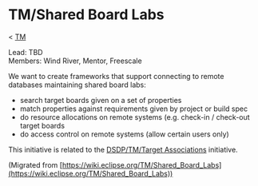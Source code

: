 

TM/Shared Board Labs
====================

< [TM](./TM "TM")

Lead: TBD  
Members: Wind River, Mentor, Freescale

We want to create frameworks that support connecting to remote databases maintaining shared board labs:

*   search target boards given on a set of properties
*   match properties against requirements given by project or build spec
*   do resource allocations on remote systems (e.g. check-in / check-out target boards
*   do access control on remote systems (allow certain users only)

This initiative is related to the [DSDP/TM/Target Associations](./Target_Associations "DSDP/TM/Target Associations") initiative.


(Migrated from [https://wiki.eclipse.org/TM/Shared_Board_Labs](https://wiki.eclipse.org/TM/Shared_Board_Labs))